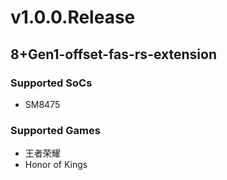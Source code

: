 # v1.0.0.Release
## 8+Gen1-offset-fas-rs-extension
### Supported SoCs
- SM8475
### Supported Games
- 王者荣耀
- Honor of Kings
